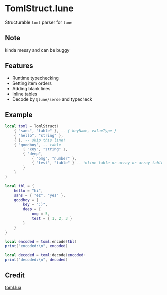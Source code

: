 # TomlStruct.lune
Structurable `toml` parser for `lune`

## Note
kinda messy and can be buggy

## Features
- Runtime typechecking
- Setting item orders
- Adding blank lines
- Inline tables
- Decode by `@lune/serde` and typecheck

## Example
```lua
local toml = TomlStruct(
	{ "sans", "table" }, -- { keyName, valueType }
	{ "hello", "string" },
	{ }, -- skip this line!
	{ "goodboy", -- table
		{ "key", "string" },
		{ "deep",
			{ "omg", "number" },
			{ "test", "table" } -- inline table or array or array table
		}
	}
)

local tbl = {
	hello = "hi",
	sans = { "ez", "yes" },
	goodboy = {
		key = ":)",
		deep = {
			omg = 5,
			test = { 1, 2, 3 }
		}
	}
}

local encoded = toml:encode(tbl)
print("encoded:\n", encoded)

local decoded = toml:decode(encoded)
print("decoded:\n", decoded)
```

## Credit
[toml.lua](https://github.com/jonstoler/lua-toml)
